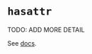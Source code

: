 # `hasattr`

TODO: ADD MORE DETAIL

See [docs][docs].

[docs]: https://docs.python.org/3/library/functions.html#hasattr
